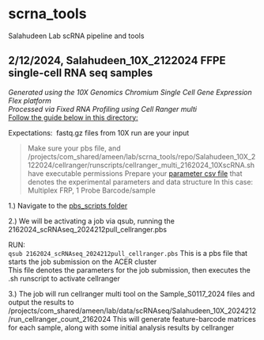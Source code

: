 # scrna_tools
Salahudeen Lab scRNA pipeline and tools  


    
## **2/12/2024, Salahudeen_10X_2122024 FFPE single-cell RNA seq samples**  
_Generated using the 10X Genomics Chromium Single Cell Gene Expression Flex platform  
Processed via Fixed RNA Profiling using Cell Ranger multi_  
[Follow the guide below in this directory:](https://github.com/saluic/scrna_tools/tree/main/Salahudeen_10X_2122024/cellranger)

Expectations:
&nbsp;fastq.gz files from 10X run are your input
> Make sure your pbs file, and /projects/com_shared/ameen/lab/scrna_tools/repo/Salahudeen_10X_2122024/cellranger/runscripts/cellranger_multi_2162024_10XscRNA.sh have executable permissions
> Prepare your [parameter csv file](https://github.com/saluic/scrna_tools/blob/main/Salahudeen_10X_2122024/cellranger/2162024_cellranger_multi_params.csv) that denotes the experimental parameters and data structure
> In this case: Multiplex FRP, 1 Probe Barcode/sample

1.) Navigate to the [pbs_scripts folder](https://github.com/saluic/scrna_tools/tree/main/Salahudeen_10X_2122024/cellranger/pbs_scripts)

2.) We will be activating a job via qsub, running the 2162024_scRNAseq_2024212pull_cellranger.pbs  
  

RUN:  
   ```qsub 2162024_scRNAseq_2024212pull_cellranger.pbs```
    This is a pbs file that starts the job submission on the ACER cluster  
    This file denotes the parameters for the job submission, then executes the .sh runscript to activate cellranger  
  
3.) The job will run cellranger multi tool on the Sample_S0117_2024 files and output the results to /projects/com_shared/ameen/lab/data/scRNAseq/Salahudeen_10X_2024212/run_cellranger_count_2162024
    This will generate feature-barcode matrices for each sample, along with some initial analysis results by cellranger
